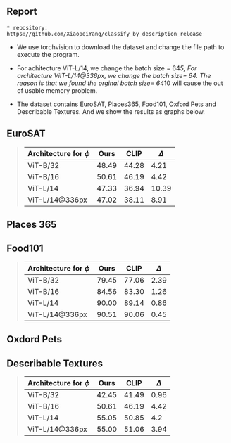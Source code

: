 
## Report
    * repository: https://github.com/XiaopeiYang/classify_by_description_release

   * We use torchvision to download the dataset and change the file path to execute the program.

   * For achitecture ViT-L/14, we change the batch size = 64*5; For architecture ViIT-L/14@336px, we change the batch size= 64. The reason is that we found the orginal batch size= 64*10 will cause the out of usable memory problem.

   * The dataset contains EuroSAT, Places365, Food101, Oxford Pets and Describable Textures. And we show the results as graphs below. 






## EuroSAT
>|Architecture for $\phi$   | Ours | CLIP | $\Delta$ |
>|-----------------------|------|--------|--------|
>| ViT-B/32              | 48.49 | 44.28 | 4.21   |
>| ViT-B/16              | 50.61 | 46.19 | 4.42   |
>| ViT-L/14              | 47.33 | 36.94 | 10.39 |
>| ViT-L/14@336px        | 47.02 | 38.11 | 8.91 |


## Places 365







## Food101

>|Architecture for $\phi$   | Ours | CLIP | $\Delta$ |
>|-----------------------|------|--------|--------|
>| ViT-B/32              | 79.45 | 77.06 | 2.39   |
>| ViT-B/16              | 84.56 | 83.30 | 1.26   |
>| ViT-L/14              | 90.00 | 89.14 | 0.86   |
>| ViT-L/14@336px        | 90.51 | 90.06 | 0.45 |


## Oxdord Pets




## Describable Textures

>|Architecture for $\phi$   | Ours | CLIP | $\Delta$ |
>|-----------------------|------|--------|--------|
>| ViT-B/32              | 42.45 | 41.49 | 0.96   |
>| ViT-B/16              | 50.61 | 46.19 | 4.42   |
>| ViT-L/14              | 55.05 | 50.85 | 4.2    |
>| ViT-L/14@336px        | 55.00 | 51.06 | 3.94   |
